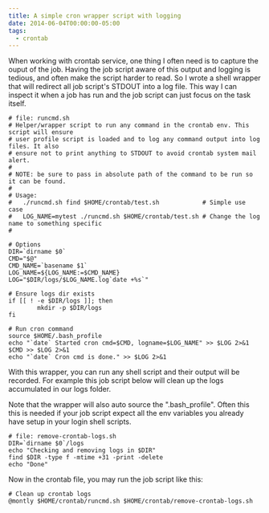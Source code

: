 ```yaml
---
title: A simple cron wrapper script with logging
date: 2014-06-04T00:00:00-05:00
tags:
  - crontab
---
```

When working with crontab service, one thing I often need is to capture the ouput of the job. Having the job script aware of this output and logging is tedious, and often make the script harder to read. So I wrote a shell wrapper that will redirect all job script's STDOUT into a log file. This way I can inspect it when a job has run and the job script can just focus on the task itself. 
```
# file: runcmd.sh
# Helper/wrapper script to run any command in the crontab env. This script will ensure
# user profile script is loaded and to log any command output into log files. It also
# ensure not to print anything to STDOUT to avoid crontab system mail alert.
#
# NOTE: be sure to pass in absolute path of the command to be run so it can be found.
#
# Usage:
#   ./runcmd.sh find $HOME/crontab/test.sh            # Simple use case
#   LOG_NAME=mytest ./runcmd.sh $HOME/crontab/test.sh # Change the log name to something specific
#

# Options
DIR=`dirname $0`
CMD="$@"
CMD_NAME=`basename $1`
LOG_NAME=${LOG_NAME:=$CMD_NAME}
LOG="$DIR/logs/$LOG_NAME.log`date +%s`"

# Ensure logs dir exists
if [[ ! -e $DIR/logs ]]; then
        mkdir -p $DIR/logs
fi

# Run cron command
source $HOME/.bash_profile
echo "`date` Started cron cmd=$CMD, logname=$LOG_NAME" >> $LOG 2>&1
$CMD >> $LOG 2>&1
echo "`date` Cron cmd is done." >> $LOG 2>&1
```
With this wrapper, you can run any shell script and their output will be recorded. For example this job script below will clean up the logs accumulated in our logs folder.

Note that the wrapper will also auto source the ".bash_profile". Often this this is needed if your job script expect all the env variables you already have setup in your login shell scripts.
```
# file: remove-crontab-logs.sh
DIR=`dirname $0`/logs
echo "Checking and removing logs in $DIR"
find $DIR -type f -mtime +31 -print -delete
echo "Done"
```
Now in the crontab file, you may run the job script like this:
```
# Clean up crontab logs
@montly $HOME/crontab/runcmd.sh $HOME/crontab/remove-crontab-logs.sh

```
